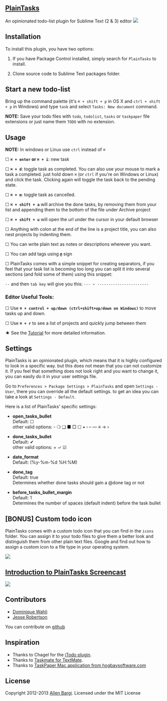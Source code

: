 ## [PlainTasks](https://github.com/aziz/PlainTasks)
An opinionated todo-list plugin for Sublime Text (2 & 3) editor
![](http://f.cl.ly/items/2y2m3v1i0S2V1t2m2A0e/Screen%20Shot%202012-04-21%20at%2012.27.05%20AM.png)

## Installation
To install this plugin, you have two options:

1. If you have Package Control installed, simply search for `PlainTasks` to install.

2. Clone source code to Sublime Text packages folder.

## Start a new todo-list
Bring up the command palette (it's `⌘ + shift + p`  in OS X and `ctrl + shift + p` in Windows) and type `task` and select `Tasks: New document` command. 

**NOTE:** Save your todo files with `todo`, `todolist`, `tasks` or `taskpaper` file extensions or just name them `TODO` with no extension.

## Usage
**NOTE:** In windows or Linux use `ctrl` instead of `⌘`

☐ **`⌘ + enter` or `⌘ + i`**: new task

☐ **`⌘ + d`**: toggle task as completed. You can also use your mouse to mark a task a completed. just hold down `⌘` (or `ctrl` if you're on Windows or Linux) and click the task. Clicking again will toggle the task back to the pending state.

☐ **`⌘ + m`**: toggle task as cancelled.

☐ **`⌘ + shift + a`** will archive the done tasks, by removing them from your list and appending them to the bottom of the file under Archive project

☐ **`⌘ + shift + u`** will open the url under the cursor in your default browser

☐ Anything with colon at the end of the line is a project title, you can also nest projects by indenting them. 

☐ You can write plain text as notes or descriptions wherever you want.

☐ You can add tags using **`@`** sign

☐ PlainTasks comes with a simple snippet for creating separators, if you feel that your task list is becoming too long you can split it into several sections (and fold some of them) using this snippet:

`--` and then `tab key` will give you this: `--- ✄ -----------------------`

### Editor Useful Tools:

☐ Use **`⌘ + control + up/down (ctrl+shift+up/down on Windows)`** to move tasks up and down.

☐ Use **`⌘ + r`** to see a list of projects and quickly jump between them


★ See the [Tutorial](https://github.com/aziz/PlainTasks/blob/master/messages/Tutorial.todo) for more detailed information.

## Settings
PlainTasks is an opinionated plugin, which means that it is highly configured to look in a specific way. but this does not mean that you can not customize it. If you feel that something does not look right and you want to change it, you can easily do it in your user settings file. 

Go to `Preferences > Package Settings > PlainTasks` and open `Settings - User`, there you can override all the default settings. to get an idea you can take a look at `Settings - Default`.

Here is a list of PlainTasks' specific settings:

* **open_tasks_bullet**  
  Default: ☐  
  other valid options: - ❍ ❑ ■ □ ☐ ▪ ▫ – — ≡ → ›

* **done_tasks_bullet**  
  Default: ✔  
  other valid options: + ✓ ☑

* **date_format**  
  Default: (%y-%m-%d %H:%M)

* **done_tag**  
  Default: true  
  Determines whether done tasks should gain a @done tag or not    

* **before_tasks_bullet_margin**  
  Default: 1  
  Determines the number of spaces (default indent) before the task bullet

## [BONUS] Custom todo icon
PlainTasks comes with a custom todo icon that you can find in the `icons` folder. You can assign it to your todo files to give them a better look and distinguish them from other plain text files. Google and find out how to assign a custom icon to a file type in your operating system.

![](http://f.cl.ly/items/2t312B30121l2X1l0927/todo-icon.png)

## [Introduction to PlainTasks Screencast](https://tutsplus.com/lesson/pretty-task-management/)
[![](http://i46.tinypic.com/9ggbd3.png)](https://tutsplus.com/lesson/pretty-task-management/)


## Contributors
- [Dominique Wahli](https://github.com/bizoo)
- [Jesse Robertson](https://github.com/speilberg0)

You can contribute on [github](https://github.com/aziz/PlainTasks)


## Inspiration
- Thanks to Chagel for the [iTodo plugin](https://github.com/chagel/itodo).  
- Thanks to [Taskmate for TextMate](https://github.com/svenfuchs/taskmate).
- Thanks to [TaskPaper Mac application from hogbaysoftware.com](http://www.hogbaysoftware.com/products/taskpaper)

## License
Copyright 2012-2013 [Allen Bargi](https://twitter.com/aziz). Licensed under the MIT License
